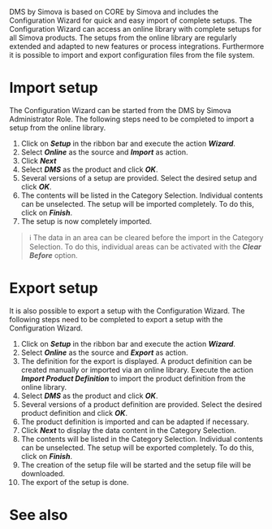 

DMS by Simova is based on CORE by Simova and includes the Configuration Wizard for quick and easy import of complete setups. The Configuration Wizard can access an online library with complete setups for all Simova products. The setups from the online library are regularly extended and adapted to new features or process integrations. Furthermore it is possible to import and export configuration files from the file system.

# Import setup
The Configuration Wizard can be started from the DMS by Simova Administrator Role. The following steps need to be completed to import a setup from the online library.

1. Click on _**Setup**_ in the ribbon bar and execute the action _**Wizard**_.
2. Select _**Online**_ as the source and _**Import**_ as action.
3. Click _**Next**_
4. Select _**DMS**_ as the product and click _**OK**_.
5. Several versions of a setup are provided. Select the desired setup and click _**OK**_.
6. The contents will be listed in the Category Selection. Individual contents can be unselected. The setup will be imported completely. To do this, click on _**Finish**_.
7. The setup is now completely imported.

> :information_source: The data in an area can be cleared before the import in the Category Selection. To do this, individual areas can be activated with the _**Clear Before**_ option.

# Export setup
It is also possible to export a setup with the Configuration Wizard. The following steps need to be completed to export a setup with the Configuration Wizard.

1. Click on _**Setup**_ in the ribbon bar and execute the action _**Wizard**_.
2. Select _**Online**_ as the source and _**Export**_ as action.
3. The definition for the export is displayed. A product definition can be created manually or imported via an online library. Execute the action _**Import Product Definition**_ to import the product definition from the online library.
4. Select _**DMS**_ as the product and click _**OK**_.
5. Several versions of a product definition are provided. Select the desired product definition and click _**OK**_.
6. The product definition is imported and can be adapted if necessary.
7. Click _**Next**_ to display the data content in the Category Selection.
8. The contents will be listed in the Category Selection. Individual contents can be unselected. The setup will be exported completely. To do this, click on _**Finish**_.
9. The creation of the setup file will be started and the setup file will be downloaded.
10. The export of the setup is done.

# See also